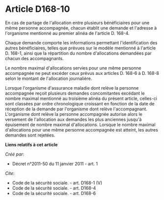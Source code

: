 # Article D168-10

En cas de partage de l'allocation entre plusieurs bénéficiaires pour une même personne accompagnée, chacun établit une
demande et l'adresse à l'organisme mentionné au premier alinéa de l'article D. 168-4. 

Chaque demande comporte les informations permettant l'identification des autres bénéficiaires, telles que prévues sur le
modèle mentionné à l'article D. 168-1, ainsi que la répartition du nombre d'allocations demandées par chacun des
accompagnants. 

Le nombre maximal d'allocations servies pour une même personne accompagnée ne peut excéder ceux prévus aux articles D. 168-6
à D. 168-8 selon le montant de l'allocation journalière. 

Lorsque l'organisme d'assurance maladie dont relève la personne accompagnée reçoit plusieurs demandes concomitantes excédant
le nombre maximal mentionné au troisième alinéa du présent article, celles-ci sont classées par ordre chronologique croissant
en fonction de la date de réception de la demande par l'organisme dont relève l'accompagnant. L'organisme dont relève la
personne accompagnée autorise alors le versement de l'allocation aux demandes les plus anciennes jusqu'à épuisement de nombre
maximal d'allocations. Lorsque le nombre maximal d'allocations pour une même personne accompagnée est atteint, les autres
demandes sont rejetées.

**Liens relatifs à cet article**

_Créé par_:

  - Décret n°2011-50 du 11 janvier 2011 - art. 1

_Cite_:

  - Code de la sécurité sociale. - art. D168-1 (V)
  - Code de la sécurité sociale. - art. D168-4
  - Code de la sécurité sociale. - art. D168-6

